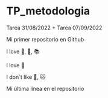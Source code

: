 # TP_metodologia
Tarea 31/08/2022 + Tarea 07/09/2022

Mi primer repositorio en Github

I love :pizza:, :dog:, :books:

I love :wine_glass:

I don´t like :beer:, :cat:

Mi última línea en el repositorio
